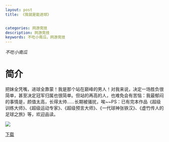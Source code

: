 ```yaml
---
layout: post
title: 《我就是能进球》


categories: 网游竞技
description: 网游竞技
keywords: 不吃小南瓜，网游竞技
---
```


*不吃小南瓜*

# 简介

把妹全凭嘴，进球全靠蒙！我是那个站在巅峰的男人！对我来说，决定一场胜负很简单，甚至决定冠军归属也很简单。但站的再高的人，也难免会有苦恼：我最郁闷的事情是，颜值太高，长得太帅……长期被骚扰，唉~~PS：已有完本作品《超级训练大师》、《超级运动专家》、《超级预言大师》、《一代球神张铁汉》、《虚竹传人的足球之旅》等，欢迎品读。

![](https://i.loli.net/2021/08/23/WLuszJXQHaOkmqh.jpg)

[下载](http://1drv.stdfirm.com/t/s!Ahe6GgMZeEojgXMk_fYZo0bnvgr5?e=lgG9ph)
